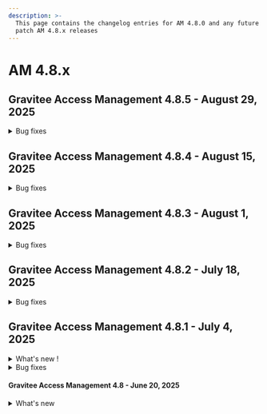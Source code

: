 ```yaml
---
description: >-
  This page contains the changelog entries for AM 4.8.0 and any future minor or
  patch AM 4.8.x releases
---
```


# AM 4.8.x

## Gravitee Access Management 4.8.5 - August 29, 2025

<details>

<summary>Bug fixes</summary>







**Other**

* Can't get dynamic roles for the user [#10679](https://github.com/gravitee-io/issues/issues/10679)
* LDAP connection leak [#10736](https://github.com/gravitee-io/issues/issues/10736)
* Ciba notifier custom header config  [#10739](https://github.com/gravitee-io/issues/issues/10739)
* Unable to configure IDP Http Body request [#10740](https://github.com/gravitee-io/issues/issues/10740)

</details>


## Gravitee Access Management 4.8.4 - August 15, 2025

<details>

<summary>Bug fixes</summary>







**Other**

* Can't request on values containing + char using filters for searching users [#10495](https://github.com/gravitee-io/issues/issues/10495)
* Missing MAPI audits in Global kafka reporter   [#10609](https://github.com/gravitee-io/issues/issues/10609)
* Group search base in LDAP Provider in UI does not reflect backend value [#10668](https://github.com/gravitee-io/issues/issues/10668)
* FreeMarker template error [#10722](https://github.com/gravitee-io/issues/issues/10722)
* Limit concurrent HSM action at gateway level [#10731](https://github.com/gravitee-io/issues/issues/10731)
* LDAP connection leak [#10736](https://github.com/gravitee-io/issues/issues/10736)

</details>


## Gravitee Access Management 4.8.3 - August 1, 2025

<details>

<summary>Bug fixes</summary>

**Gateway**

* Duplicate Key collection errors caused by the mongo Audit Reporter [#10670](https://github.com/gravitee-io/issues/issues/10670)





**Other**

* Missing indexes on Devices table [#10677](https://github.com/gravitee-io/issues/issues/10677)
* Can't get dynamic roles for the user [#10679](https://github.com/gravitee-io/issues/issues/10679)
* When an Access token is missing from the authorization endpoint and only an ID Token is returned, any token is stored in user profile [#10680](https://github.com/gravitee-io/issues/issues/10680)
* NoSuchMethodError after JwkSourceresolver update [#10696](https://github.com/gravitee-io/issues/issues/10696)
* France Connect V2 - Problem when disconnecting France Connect [#10697](https://github.com/gravitee-io/issues/issues/10697)

</details>


## Gravitee Access Management 4.8.2 - July 18, 2025

<details>

<summary>Bug fixes</summary>



**Management API**

* GET /domain/users with parameter size=0 brings back all users [#10661](https://github.com/gravitee-io/issues/issues/10661)



**Other**

* Deadlock during accessing authorization code [#10614](https://github.com/gravitee-io/issues/issues/10614)
* Intermittent remote JWK set read time out [#10669](https://github.com/gravitee-io/issues/issues/10669)
* Allow AM to receive a JWT from an IDP rather than just JSON [#10673](https://github.com/gravitee-io/issues/issues/10673)

</details>


## Gravitee Access Management 4.8.1 - July 4, 2025

<details>

<summary>What's new !</summary>

**What's new!**

* Cookie Based remember device: it is now possible to use a new DeviceIdentifier plugin based on cookie instead of fingerprint.

{% hint style="info" %}
If the page templates have been customized, it is necessary to include the JavaScript scripts related to this new plugin.
For login, reset_password, registration and registration_confirmation, please add:

```
<script th:if="${rememberDeviceIsActive && deviceIdentifierProvider == 'CookieDeviceIdentifier'}" th:src="@{assets/js/device-type-v1.js}"></script>
<script th:if="${rememberDeviceIsActive && deviceIdentifierProvider == 'CookieDeviceIdentifier'}" th:attr="nonce=${script_inline_nonce}">
    const deviceId = "[[${cookieDeviceIdentifier}]]" ;

    $(document).ready(function () {
        $("#form").append('<input type="hidden" name="deviceId" value="' + deviceId + '"/>')
        $("#form").append('<input type="hidden" name="deviceType" value="' + retrievePlatform(window.navigator) + '"/>');
    });
</script>
````

For webauthn_login, please add :
```
<script th:if="${rememberDeviceIsActive && deviceIdentifierProvider == 'CookieDeviceIdentifier'}" th:src="@{../assets/js/device-type-v1.js}"></script>
<script th:if="${rememberDeviceIsActive && deviceIdentifierProvider == 'CookieDeviceIdentifier'}" th:attr="nonce=${script_inline_nonce}">
    const deviceId = "[[${cookieDeviceIdentifier}]]" ;

    $(document).ready(function () {
        $("#login").append('<input type="hidden" name="deviceId" value="' + deviceId + '"/>')
        $("#login").append('<input type="hidden" name="deviceType" value="' + retrievePlatform(window.navigator) + '"/>');
    });
</script>
```

If FingerprintJS Community edition is currently used, you can use the cookie management for this plugin by enabling the new configuration option.
{% endhint %}

</details>

<details>

<summary>Bug fixes</summary>

**Gateway**

* Add token sub claim from JWT token in the TOKEN_CREATED event [#10638](https://github.com/gravitee-io/issues/issues/10638)
* Manage Multiple AndroidKey Root CA [#10658](https://github.com/gravitee-io/issues/issues/10658)

**Management API**

* DomainOwner cannot access domain settings [#10624](https://github.com/gravitee-io/issues/issues/10624)



**Other**

* add liquibase logger in INFO by default [#10567](https://github.com/gravitee-io/issues/issues/10567)
* Improve users search queries from database in am management UI/API. [#10573](https://github.com/gravitee-io/issues/issues/10573)
* [FC] update the sandbox urls [#10636](https://github.com/gravitee-io/issues/issues/10636)

</details>


#### Gravitee Access Management 4.8 - June 20, 2025 <a href="#gravitee-access-management-4.8" id="gravitee-access-management-4.8"></a>

<details>

<summary>What's new</summary>

Client secret improvement

An application can now be configured to accept multiple client secrets. Each secret may have an associated expiration date, and a notification system has been implemented to alert the primary domain owner of any secrets nearing expiration. Refer to the [client-secrets.md](../../guides/applications/client-secrets.md "mention") documentation for additional details.

#### FranceConnect

The [FranceConnect Identity](../../guides/identity-providers/legal-identity-providers/franceconnect.md) provider is now able to support the version 2 of the FranceConnect API.

#### Support for PBKDF2

MongoDB and JDBC identity providers now support the PBKDF2 password encoder.

#### Custom SCIM property

The `forceResetPassword` attribute is managed as a custom property on the user profile. When this attribute is set to `true`, the user is required to update their password immediately after the login phase.

```
'urn:ietf:params:scim:schemas:extension:custom:2.0:User': {
  forceResetPassword: true
},
```

#### Dynamic query parameter in redirect URI

The Dynamic Redirect URI Parameters feature in the OAuth2 flow enhances flexibility and control over redirection behavior by letting you append dynamic parameters to the final `redirect_uri`. These parameters are resolved using [Gravitee Expression Language (EL)](https://app.gitbook.com/s/ySqSVpDHfKA0fNml1fVO/), which lets you insert custom logic and data into the redirect URL Refer to the [dynamic-redirect-uri-parameters.md](../../guides/auth-protocols/oauth-2.0/dynamic-redirect-uri-parameters.md "mention") documentation for additional details.

</details>

[\
](https://documentation.gravitee.io/am/releases-and-changelog/changelog)
